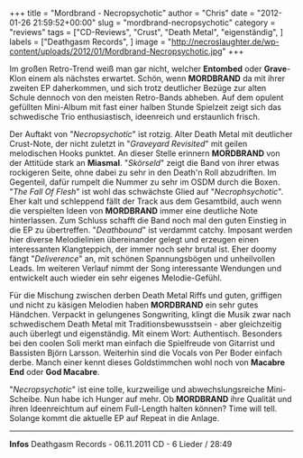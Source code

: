 +++
title = "Mordbrand - Necropsychotic"
author = "Chris"
date = "2012-01-26 21:59:52+00:00"
slug = "mordbrand-necropsychotic"
category = "reviews"
tags = ["CD-Reviews", "Crust", "Death Metal", "eigenständig", ]
labels = ["Deathgasm Records", ]
image = "http://necroslaughter.de/wp-content/uploads/2012/01/Mordbrand-Necropsychotic.jpg"
+++

Im großen Retro-Trend weiß man gar nicht, welcher **Entombed** oder **Grave**-Klon einem als nächstes erwartet. Schön, wenn **MORDBRAND** da mit ihrer zweiten EP daherkommen, und sich trotz deutlicher Bezüge zur alten Schule dennoch von den meisten Retro-Bands abheben. Auf dem opulent gefüllten Mini-Album mit fast einer halben Stunde Spielzeit zeigt sich das schwedische Trio enthusiastisch, ideenreich und erstaunlich frisch.

Der Auftakt von "_Necropsychotic_" ist rotzig. Alter Death Metal mit deutlicher Crust-Note, der nicht zuletzt in "_Graveyard Revisited_" mit geilen melodischen Hooks punktet. An dieser Stelle erinnern **MORDBRAND** von der Attitüde stark an **Miasmal**.
"_Skörseld_" zeigt die Band von ihrer etwas rockigeren Seite, ohne dabei zu sehr in den Death'n Roll abzudriften. Im Gegenteil, dafür rumpelt die Nummer zu sehr im OSDM durch die Boxen. "_The Fall Of Flesh_" ist wohl das schwächste Glied auf "_Necrophsychotic_". Eher kalt und schleppend fällt der Track aus dem Gesamtbild, auch wenn die verspielten Ideen von **MORDBRAND** immer eine deutliche Note hinterlassen.
Zum Schluss schafft die Band noch mal den guten Einstieg in die EP zu übertreffen. "_Deathbound_" ist verdammt catchy. Imposant werden hier diverse Melodielinien übereinander gelegt und erzeugen einen interessanten Klangteppich, der immer noch sehr brutal ist. Eher doomy fängt "_Deliverence_" an, mit schönen Spannungsbögen und unheilvollen Leads. Im weiteren Verlauf nimmt der Song interessante Wendungen und entwickelt auch wieder ein sehr eigenes Melodie-Gefühl.

Für die Mischung zwischen derben Death Metal Riffs und guten, griffigen und nicht zu käsigen Melodien haben **MORDBRAND** ein sehr gutes Händchen. Verpackt in gelungenes Songwriting, klingt die Musik zwar nach schwedischem Death Metal mit Traditionsbewusstsein - aber gleichzeitig auch überlegt und eigenständig. Mit einem Wort: Authentisch. Besonders bei den coolen Soli merkt man einfach die Spielfreude von Gitarrist und Bassisten Björn Larsson. Weiterhin sind die Vocals von Per Boder einfach derbe. Manch einer kennt dieses Goldstimmchen wohl noch von **Macabre End** oder **God Macabre**.

"_Necropsychotic_" ist eine tolle, kurzweilige und abwechslungsreiche Mini-Scheibe. Nun habe ich Hunger auf mehr. Ob **MORDBRAND** ihre Qualität und ihren Ideenreichtum auf einem Full-Length halten können? Time will tell. Solange kommt die aktuelle EP auf Repeat in die Anlage.



---
**Infos**
Deathgasm Records - 06.11.2011
CD - 6 Lieder / 28:49
